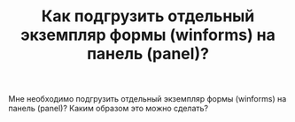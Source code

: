 ﻿---
title: "Как подгрузить отдельный экземпляр формы (winforms) на панель (panel)?"
se.owner.user_id: 353730
se.owner.display_name: "DENIS"
se.owner.link: "https://ru.stackoverflow.com/users/353730/denis"
se.link: "https://ru.stackoverflow.com/questions/1064529/%d0%9a%d0%b0%d0%ba-%d0%bf%d0%be%d0%b4%d0%b3%d1%80%d1%83%d0%b7%d0%b8%d1%82%d1%8c-%d0%be%d1%82%d0%b4%d0%b5%d0%bb%d1%8c%d0%bd%d1%8b%d0%b9-%d1%8d%d0%ba%d0%b7%d0%b5%d0%bc%d0%bf%d0%bb%d1%8f%d1%80-%d1%84%d0%be%d1%80%d0%bc%d1%8b-winforms-%d0%bd%d0%b0-%d0%bf%d0%b0%d0%bd%d0%b5%d0%bb%d1%8c-panel"
se.question_id: 1064529
se.post_type: question
se.score: 1
---
<p>Мне необходимо подгрузить отдельный экземпляр формы (winforms) на панель (panel)? Каким образом это можно сделать?</p>
